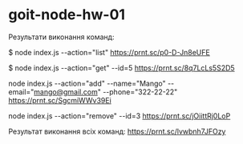# goit-node-hw-01

Результати виконання команд:

$ node index.js --action="list"
https://prnt.sc/p0-D-Jn8eUFE

$ node index.js --action="get" --id=5
https://prnt.sc/8q7LcLs5S2D5

node index.js --action="add" --name="Mango" --email="mango@gmail.com" --phone="322-22-22"
https://prnt.sc/SgcmiWWv39Ei

node index.js --action="remove" --id=3
https://prnt.sc/jOiittRj0LoP

Результат виконання всіх команд:
https://prnt.sc/lvwbnh7JFOzy
